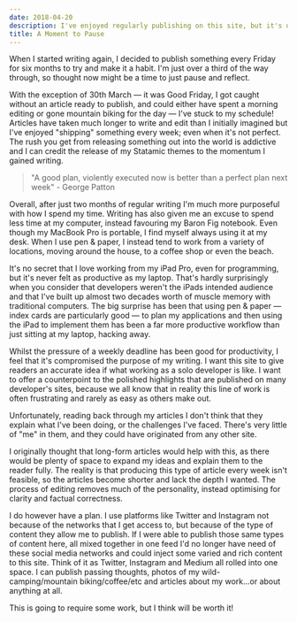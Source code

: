 ```yaml
---
date: 2018-04-20
description: I've enjoyed regularly publishing on this site, but it's distracted me from why I originally decided to write. I take a moment to think about how I can improve this site.
title: A Moment to Pause
---
```


When I started writing again, I decided to publish something every Friday for six months to try and make it a habit. I'm just over a third of the way through, so thought now might be a time to just pause and reflect.

With the exception of 30th March — it was Good Friday, I got caught without an article ready to publish, and could either have spent a morning editing or gone mountain biking for the day — I've stuck to my schedule! Articles have taken much longer to write and edit than I initially imagined but I've enjoyed "shipping" something every week; even when it's not perfect. The rush you get from releasing something out into the world is addictive and I can credit the release of my Statamic themes to the momentum I gained writing.

> "A good plan, violently executed now is better than a perfect plan next week" - George Patton

Overall, after just two months of regular writing I'm much more purposeful with how I spend my time. Writing has also given me an excuse to spend less time at my computer, instead favouring my Baron Fig notebook. Even though my MacBook Pro is portable, I find myself always using it at my desk. When I use pen & paper, I instead tend to work from a variety of locations, moving around the house, to a coffee shop or even the beach.

It's no secret that I love working from my iPad Pro, even for programming, but it's never felt as productive as my laptop. That's hardly surprisingly when you consider that developers weren't the iPads intended audience and that I've built up almost two decades worth of muscle memory with traditional computers. The big surprise has been that using pen & paper — index cards are particularly good — to plan my applications and then using the iPad to implement them has been a far more productive workflow than just sitting at my laptop, hacking away.

Whilst the pressure of a weekly deadline has been good for productivity, I feel that it's compromised the purpose of my writing. I want this site to give readers an accurate idea if what working as a solo developer is like. I want to offer a counterpoint to the polished highlights that are published on many developer's sites, because we all know that in reality this line of work is often frustrating and rarely as easy as others make out. 

Unfortunately, reading back through my articles I don't think that they explain what I've been doing, or the challenges I've faced. There's very little of "me" in them, and they could have originated from any other site.

I originally thought that long-form articles would help with this, as there would be plenty of space to expand my ideas and explain them to the reader fully. The reality is that producing this type of article every week isn't feasible, so the articles become shorter and lack the depth I wanted. The process of editing removes much of the personality, instead optimising for clarity and factual correctness.

I do however have a plan. I use platforms like Twitter and Instagram not because of the networks that I get access to, but because of the type of content they allow me to publish. If I were able to publish those same types of content here, all mixed together in one feed I'd no longer have need of these social media networks and could inject some varied and rich content to this site. Think of it as Twitter, Instagram and Medium all rolled into one space. I can publish passing thoughts, photos of my wild-camping/mountain biking/coffee/etc and articles about my work...or about anything at all.

This is going to require some work, but I think will be worth it!
